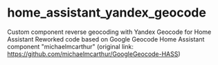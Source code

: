 # home_assistant_yandex_geocode
Custom component reverse geocoding with Yandex Geocode for Home Assistant 
Reworked code based on Google Geocode Home Assistant component "michaelmcarthur" (original link: https://github.com/michaelmcarthur/GoogleGeocode-HASS)

